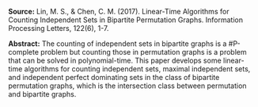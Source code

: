 **Source:** Lin, M. S., & Chen, C. M. (2017). Linear-Time Algorithms for Counting Independent Sets in Bipartite Permutation Graphs. Information Processing Letters, 122(6), 1-7.

**Abstract:**  The counting of independent sets in bipartite graphs is a #P-complete problem but counting those in permutation graphs is a problem that can be solved in polynomial-time. This paper develops some linear-time algorithms for counting independent sets, maximal independent sets, and independent perfect dominating sets in the class of bipartite permutation graphs, which is the intersection class between permutation and bipartite graphs.
